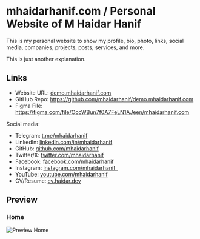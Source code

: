 # mhaidarhanif.com / Personal Website of M Haidar Hanif

This is my personal website to show my profile, bio, photo, links, social media, companies, projects, posts, services, and more.

This is just another explanation.

## Links

- Website URL: [demo.mhaidarhanif.com](https://demo.mhaidarhanif.com)
- GitHub Repo: <https://github.com/mhaidarhanif/demo.mhaidarhanif.com>
- Figma File: <https://figma.com/file/OccWBun7f0A7FeLN1AJeen/mhaidarhanif.com>

Social media:

- Telegram: [t.me/mhaidarhanif](https://t.me/mhaidarhanif)
- LinkedIn: [linkedin.com/in/mhaidarhanif](https://linkedin.com/in/mhaidarhanif)
- GitHub: [github.com/mhaidarhanif](https://github.com/mhaidarhanif)
- Twitter/X: [twitter.com/mhaidarhanif](https://twitter.com/mhaidarhanif)
- Facebook: [facebook.com/mhaidarhanif](https://facebook.com/mhaidarhanif)
- Instagram: [instagram.com/mhaidarhanif\_](https://instagram.com/mhaidarhanif_)
- YouTube: [youtube.com/mhaidarhanif](https://youtube.com/mhaidarhanif)
- CV/Resume: [cv.haidar.dev](https://cv.haidar.dev)

## Preview

### Home

![Preview Home](./previews/home.jpg)
